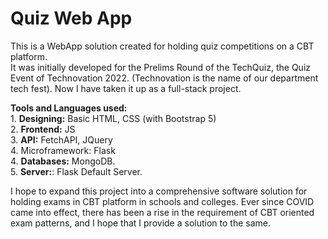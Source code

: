 # Quiz Web App
This is a WebApp solution created for holding quiz competitions on a CBT platform.<br>
It was initially developed for the Prelims Round of the TechQuiz, the Quiz Event of Technovation 2022. (Technovation is the name of our department tech fest). Now I have taken it up as a full-stack project.

<b>Tools and Languages used:</b>
<br>1. <b>Designing:</b> Basic HTML, CSS (with Bootstrap 5)
<br>2. <b>Frontend:</b> JS
<br>3. <b>API:</b> FetchAPI, JQuery
<br>4. Microframework:</b> Flask
<br>4. <b>Databases:</b> MongoDB.
<br>5. <b>Server:</b>: Flask Default Server.

I hope to expand this project into a comprehensive software solution for holding exams in CBT platform in schools and colleges. Ever since COVID came into effect, there has been a rise in the requirement of CBT oriented exam patterns, and I hope that I provide a solution to the same.
